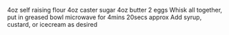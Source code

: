 4oz self raising flour
4oz caster sugar
4oz butter
2 eggs
Whisk all together, put in greased bowl
microwave for 4mins 20secs approx
Add syrup, custard, or icecream as desired
